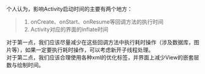 个人认为，影响Activity启动时间的主要有两个地方：

> 1. onCreate、onStart、onResume等回调方法的执行时间
> 2. Activity对应的界面的inflate时间

对于第一点，我们应该尽量减少在这些回调方法中执行耗时操作（涉及数据库，图片等），如果一定要执行耗时操作，可以考虑新开子线程处理。  
对于第二点，我们应该合理使用各种xml的优化标签，并界面上减少View的嵌套层数与绘制时间。

  


